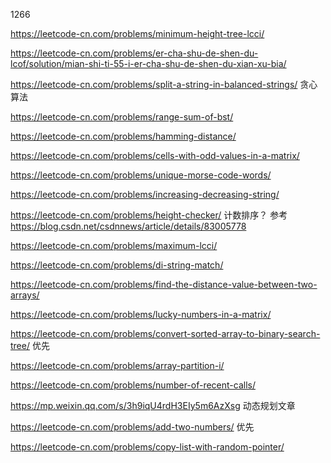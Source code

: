 1266

<https://leetcode-cn.com/problems/minimum-height-tree-lcci/> 

<https://leetcode-cn.com/problems/er-cha-shu-de-shen-du-lcof/solution/mian-shi-ti-55-i-er-cha-shu-de-shen-du-xian-xu-bia/>

<https://leetcode-cn.com/problems/split-a-string-in-balanced-strings/> 贪心算法

<https://leetcode-cn.com/problems/range-sum-of-bst/>

<https://leetcode-cn.com/problems/hamming-distance/>

<https://leetcode-cn.com/problems/cells-with-odd-values-in-a-matrix/>

<https://leetcode-cn.com/problems/unique-morse-code-words/>

<https://leetcode-cn.com/problems/increasing-decreasing-string/>

<https://leetcode-cn.com/problems/height-checker/> 计数排序？ 参考 <https://blog.csdn.net/csdnnews/article/details/83005778>

<https://leetcode-cn.com/problems/maximum-lcci/>

<https://leetcode-cn.com/problems/di-string-match/>

<https://leetcode-cn.com/problems/find-the-distance-value-between-two-arrays/>

<https://leetcode-cn.com/problems/lucky-numbers-in-a-matrix/>

<https://leetcode-cn.com/problems/convert-sorted-array-to-binary-search-tree/> 优先

<https://leetcode-cn.com/problems/array-partition-i/> 

<https://leetcode-cn.com/problems/number-of-recent-calls/>

<https://mp.weixin.qq.com/s/3h9iqU4rdH3EIy5m6AzXsg> 动态规划文章





<https://leetcode-cn.com/problems/add-two-numbers/> 优先

<https://leetcode-cn.com/problems/copy-list-with-random-pointer/>




